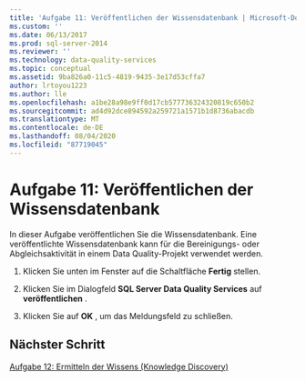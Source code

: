 ```yaml
---
title: 'Aufgabe 11: Veröffentlichen der Wissensdatenbank | Microsoft-Dokumentation'
ms.custom: ''
ms.date: 06/13/2017
ms.prod: sql-server-2014
ms.reviewer: ''
ms.technology: data-quality-services
ms.topic: conceptual
ms.assetid: 9ba826a0-11c5-4819-9435-3e17d53cffa7
author: lrtoyou1223
ms.author: lle
ms.openlocfilehash: a1be28a98e9ff0d17cb577736324320819c650b2
ms.sourcegitcommit: ad4d92dce894592a259721a1571b1d8736abacdb
ms.translationtype: MT
ms.contentlocale: de-DE
ms.lasthandoff: 08/04/2020
ms.locfileid: "87719045"
---
```

# <a name="task-11-publishing-the-knowledge-base"></a>Aufgabe 11: Veröffentlichen der Wissensdatenbank
  In dieser Aufgabe veröffentlichen Sie die Wissensdatenbank. Eine veröffentlichte Wissensdatenbank kann für die Bereinigungs- oder Abgleichsaktivität in einem Data Quality-Projekt verwendet werden.  
  
1.  Klicken Sie unten im Fenster auf die Schaltfläche **Fertig** stellen.  
  
2.  Klicken Sie im Dialogfeld **SQL Server Data Quality Services** auf **veröffentlichen** .  
  
3.  Klicken Sie auf **OK** , um das Meldungsfeld zu schließen.  
  
## <a name="next-step"></a>Nächster Schritt  
 [Aufgabe 12: Ermitteln der Wissens &#40;Knowledge Discovery&#41;](../../2014/tutorials/task-12-discovering-knowledge-knowledge-discovery.md)  
  
  
